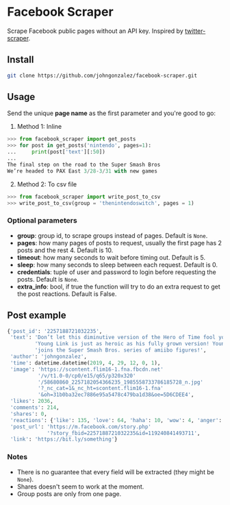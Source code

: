# Facebook Scraper

Scrape Facebook public pages without an API key. Inspired by [twitter-scraper](https://github.com/kennethreitz/twitter-scraper).


## Install

```sh
git clone https://github.com/johngonzalez/facebook-scraper.git
```


## Usage

Send the unique **page name** as the first parameter and you're good to go:

1. Method 1: Inline

```python
>>> from facebook_scraper import get_posts
>>> for post in get_posts('nintendo', pages=1):
...     print(post['text'][:50])
...
The final step on the road to the Super Smash Bros
We’re headed to PAX East 3/28-3/31 with new games
```

2. Method 2: To csv file

```python
>>> from facebook_scraper import write_post_to_csv
>>> write_post_to_csv(group = 'thenintendoswitch', pages = 1)
```

### Optional parameters

- **group**: group id, to scrape groups instead of pages. Default is `None`.
- **pages**: how many pages of posts to request, usually the first page has 2 posts and the rest 4. Default is 10.
- **timeout**: how many seconds to wait before timing out. Default is 5.
- **sleep**: how many seconds to sleep between each request. Default is 0.
- **credentials**: tuple of user and password to login before requesting the posts. Default is `None`.
- **extra_info**: bool, if true the function will try to do an extra request to get the post reactions. Default is False.


## Post example

```python
{'post_id': '2257188721032235',
 'text': 'Don’t let this diminutive version of the Hero of Time fool you, '
         'Young Link is just as heroic as his fully grown version! Young Link '
         'joins the Super Smash Bros. series of amiibo figures!',
 'author': 'johngonzalez',
 'time': datetime.datetime(2019, 4, 29, 12, 0, 1),
 'image': 'https://scontent.flim16-1.fna.fbcdn.net'
          '/v/t1.0-0/cp0/e15/q65/p320x320'
          '/58680860_2257182054366235_1985558733786185728_n.jpg'
          '?_nc_cat=1&_nc_ht=scontent.flim16-1.fna'
          '&oh=31b0ba32ec7886e95a5478c479ba1d38&oe=5D6CDEE4',
 'likes': 2036,
 'comments': 214,
 'shares': 0,
 'reactions': {'like': 135, 'love': 64, 'haha': 10, 'wow': 4, 'anger': 1},  # if `extra_info` was set
 'post_url': 'https://m.facebook.com/story.php'
             '?story_fbid=2257188721032235&id=119240841493711',
 'link': 'https://bit.ly/something'}
```


### Notes

- There is no guarantee that every field will be extracted (they might be `None`).
- Shares doesn't seem to work at the moment.
- Group posts are only from one page.
